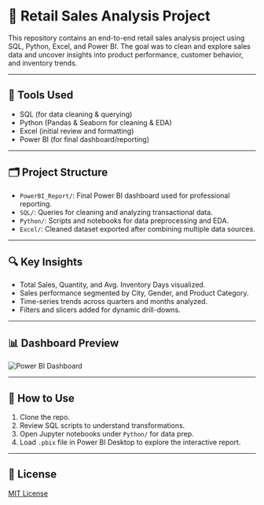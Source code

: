 # 🛒 Retail Sales Analysis Project

This repository contains an end-to-end retail sales analysis project using SQL, Python, Excel, and Power BI. The goal was to clean and explore sales data and uncover insights into product performance, customer behavior, and inventory trends.

---

## 📌 Tools Used
- SQL (for data cleaning & querying)
- Python (Pandas & Seaborn for cleaning & EDA)
- Excel (initial review and formatting)
- Power BI (for final dashboard/reporting)

---

## 🗂️ Project Structure

- `PowerBI_Report/`: Final Power BI dashboard used for professional reporting.
- `SQL/`: Queries for cleaning and analyzing transactional data.
- `Python/`: Scripts and notebooks for data preprocessing and EDA.
- `Excel/`: Cleaned dataset exported after combining multiple data sources.
  
---

## 🔍 Key Insights
- Total Sales, Quantity, and Avg. Inventory Days visualized.
- Sales performance segmented by City, Gender, and Product Category.
- Time-series trends across quarters and months analyzed.
- Filters and slicers added for dynamic drill-downs.

---

## 📊 Dashboard Preview

![Power BI Dashboard](./PowerBI_Report/dashboard_preview.png)

---

## 🚀 How to Use
1. Clone the repo.
2. Review SQL scripts to understand transformations.
3. Open Jupyter notebooks under `Python/` for data prep.
4. Load `.pbix` file in Power BI Desktop to explore the interactive report.

---

## 📃 License
[MIT License](./LICENSE)
